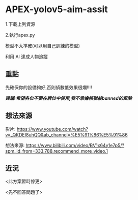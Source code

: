 # APEX-yolov5-aim-assit
1.下載上列資源

2.執行apex.py

模型不太準確(可以用自己訓練的模型)

利用 AI 達成人物追蹤

重點
--------------------------------------
先確保你的設備夠好,否則偵數低效果很爛!!!!

<b><i>建議:希望各位不要在牌位中使用,我不承擔帳號被banned的風險</i></b>




想法來源
---------------------------------------

影片: https://www.youtube.com/watch?v=_QKDEI8uhQQ&ab_channel=%E5%91%86%E5%91%86

想法來源: https://www.bilibili.com/video/BV1x64y1e7p5/?spm_id_from=333.788.recommend_more_video.1

近況
-------------------------------------------
<此方案暫時停更>

<先不回答問題了>



